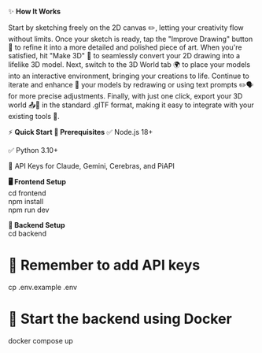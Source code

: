 ✨ **How It Works**


Start by sketching freely on the 2D canvas ✏️, letting your creativity flow without limits. Once your sketch is ready, tap the "Improve Drawing" button 🎨 to refine it into a more detailed and polished piece of art. When you're satisfied, hit "Make 3D" 🧱 to seamlessly convert your 2D drawing into a lifelike 3D model. Next, switch to the 3D World tab 🌍 to place your models into an interactive environment, bringing your creations to life. Continue to iterate and enhance 🔁 your models by redrawing or using text prompts ✏️🗣️ for more precise adjustments. Finally, with just one click, export your 3D world 📤📁 in the standard .glTF format, making it easy to integrate with your existing tools 🚀.


⚡ **Quick Start
🔧 Prerequisites**
✅ Node.js 18+  

✅ Python 3.10+  

🔐 API Keys for Claude, Gemini, Cerebras, and PiAPI

**🖥️ Frontend Setup**  
cd frontend  
npm install  
npm run dev     

**🧠 Backend Setup**  
cd backend   

# 🔑 Remember to add API keys   
cp .env.example .env   

# 🐳 Start the backend using Docker   
docker compose up  





